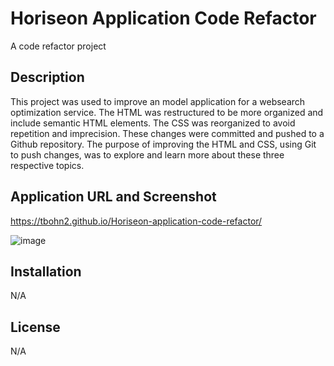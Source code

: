 # Horiseon Application Code Refactor

A code refactor project 

## Description

This project was used to improve an model application for a websearch optimization service. The HTML was restructured to be more organized and include semantic HTML elements. The CSS was reorganized to avoid repetition and imprecision. These changes were committed and pushed to a Github repository. The purpose of improving the HTML and CSS, using Git to push changes, was to explore and learn more about these three respective topics.

## Application URL and Screenshot

https://tbohn2.github.io/Horiseon-application-code-refactor/

![image](https://user-images.githubusercontent.com/124842865/221388463-22b3b1ab-f583-47c6-83eb-d38b790db3f5.png)

## Installation

N/A

## License

N/A



